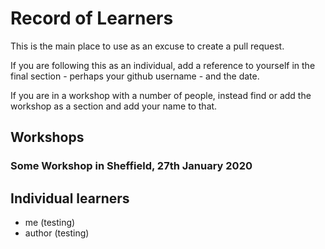 # Record of Learners

This is the main place to use as an excuse to create a pull request.

If you are following this as an individual, add a reference to yourself in the
final section - perhaps your github username - and the date.

If you are in a workshop with a number of people, instead find or add the
workshop as a section and add your name to that.

## Workshops

### Some Workshop in Sheffield, 27th January 2020

## Individual learners

* me (testing)
* author (testing)
